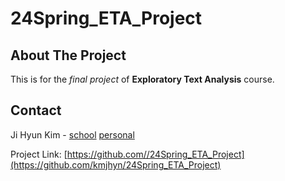 # 24Spring_ETA_Project
<!-- ABOUT THE PROJECT -->
## About The Project
This is for the *final project* of **Exploratory Text Analysis** course.

<!-- CONTACT -->
## Contact

Ji Hyun Kim - [school](mqa4qu@virginia.edu) [personal](jihyunkim1620@gmail.com)

Project Link: [https://github.com//24Spring_ETA_Project](https://github.com/kmjhyn/24Spring_ETA_Project)
